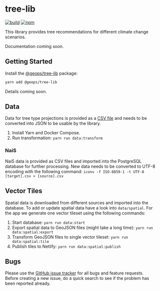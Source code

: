 # tree-lib

[![build](https://img.shields.io/travis/com/geops/tree-lib.svg)](https://travis-ci.com/geops/tree-lib)
[![npm](https://img.shields.io/npm/v/@geops/tree-lib.svg)](https://www.npmjs.com/package/@geops/tree-lib)

This library provides tree recommendations for different climate change scenarios.

Documentation coming soon.

## Getting Started

Install the [@geops/tree-lib](https://www.npmjs.com/package/@geops/tree-lib) package:

```bash
yarn add @geops/tree-lib
```

Details coming soon.

## Data

Data for tree type projections is provided as a [CSV file](./data/projections.csv) and needs to be converted into JSON to be usable by the library.

1. Install Yarn and Docker Compose.
2. Run transformation: `yarn run data:transform`

### NaiS

NaiS data is provided as CSV files and imported into the PostgreSQL database for further processing. New data needs to be converted to UTF-8 encoding with the following command: `iconv -f ISO-8859-1 -t UTF-8 [target].csv > [source].csv`

## Vector Tiles

Spatial data is downloaded from different sources and imported into the database. To add or update spatial data have a look into `data/spatial`. For the app we generate one vector tileset using the following commands:

1. Start database: `yarn run data:start`
2. Export spatial data to GeoJSON files (might take a long time): `yarn run data:spatial:export`
3. Transform GeoJSON files to single vector tileset: `yarn run data:spatial:tile`
4. Publish tiles to Netlify: `yarn run data:spatial:publish`

## Bugs

Please use the [GitHub issue tracker](https://github.com/geops/tree-lib/issues) for all bugs and feature requests. Before creating a new issue, do a quick search to see if the problem has been reported already.
